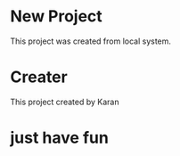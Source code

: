# New Project
This project was created from local system.

# Creater

This project created by Karan

# just have fun